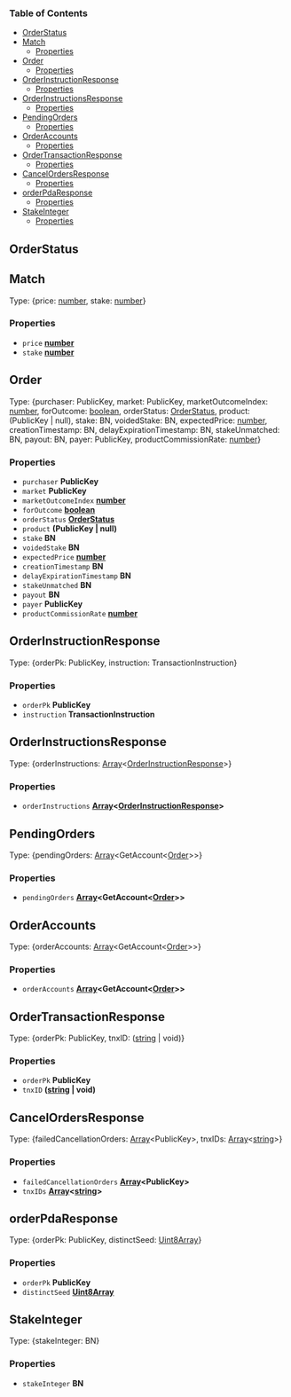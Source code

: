<!-- Generated by documentation.js. Update this documentation by updating the source code. -->

### Table of Contents

*   [OrderStatus][1]
*   [Match][2]
    *   [Properties][3]
*   [Order][4]
    *   [Properties][5]
*   [OrderInstructionResponse][6]
    *   [Properties][7]
*   [OrderInstructionsResponse][8]
    *   [Properties][9]
*   [PendingOrders][10]
    *   [Properties][11]
*   [OrderAccounts][12]
    *   [Properties][13]
*   [OrderTransactionResponse][14]
    *   [Properties][15]
*   [CancelOrdersResponse][16]
    *   [Properties][17]
*   [orderPdaResponse][18]
    *   [Properties][19]
*   [StakeInteger][20]
    *   [Properties][21]

## OrderStatus

## Match

Type: {price: [number][22], stake: [number][22]}

### Properties

*   `price` **[number][22]**&#x20;
*   `stake` **[number][22]**&#x20;

## Order

Type: {purchaser: PublicKey, market: PublicKey, marketOutcomeIndex: [number][22], forOutcome: [boolean][23], orderStatus: [OrderStatus][1], product: (PublicKey | null), stake: BN, voidedStake: BN, expectedPrice: [number][22], creationTimestamp: BN, delayExpirationTimestamp: BN, stakeUnmatched: BN, payout: BN, payer: PublicKey, productCommissionRate: [number][22]}

### Properties

*   `purchaser` **PublicKey**&#x20;
*   `market` **PublicKey**&#x20;
*   `marketOutcomeIndex` **[number][22]**&#x20;
*   `forOutcome` **[boolean][23]**&#x20;
*   `orderStatus` **[OrderStatus][1]**&#x20;
*   `product` **(PublicKey | null)**&#x20;
*   `stake` **BN**&#x20;
*   `voidedStake` **BN**&#x20;
*   `expectedPrice` **[number][22]**&#x20;
*   `creationTimestamp` **BN**&#x20;
*   `delayExpirationTimestamp` **BN**&#x20;
*   `stakeUnmatched` **BN**&#x20;
*   `payout` **BN**&#x20;
*   `payer` **PublicKey**&#x20;
*   `productCommissionRate` **[number][22]**&#x20;

## OrderInstructionResponse

Type: {orderPk: PublicKey, instruction: TransactionInstruction}

### Properties

*   `orderPk` **PublicKey**&#x20;
*   `instruction` **TransactionInstruction**&#x20;

## OrderInstructionsResponse

Type: {orderInstructions: [Array][24]<[OrderInstructionResponse][6]>}

### Properties

*   `orderInstructions` **[Array][24]<[OrderInstructionResponse][6]>**&#x20;

## PendingOrders

Type: {pendingOrders: [Array][24]\<GetAccount<[Order][4]>>}

### Properties

*   `pendingOrders` **[Array][24]\<GetAccount<[Order][4]>>**&#x20;

## OrderAccounts

Type: {orderAccounts: [Array][24]\<GetAccount<[Order][4]>>}

### Properties

*   `orderAccounts` **[Array][24]\<GetAccount<[Order][4]>>**&#x20;

## OrderTransactionResponse

Type: {orderPk: PublicKey, tnxID: ([string][25] | void)}

### Properties

*   `orderPk` **PublicKey**&#x20;
*   `tnxID` **([string][25] | void)**&#x20;

## CancelOrdersResponse

Type: {failedCancellationOrders: [Array][24]\<PublicKey>, tnxIDs: [Array][24]<[string][25]>}

### Properties

*   `failedCancellationOrders` **[Array][24]\<PublicKey>**&#x20;
*   `tnxIDs` **[Array][24]<[string][25]>**&#x20;

## orderPdaResponse

Type: {orderPk: PublicKey, distinctSeed: [Uint8Array][26]}

### Properties

*   `orderPk` **PublicKey**&#x20;
*   `distinctSeed` **[Uint8Array][26]**&#x20;

## StakeInteger

Type: {stakeInteger: BN}

### Properties

*   `stakeInteger` **BN**&#x20;

[1]: #orderstatus

[2]: #match

[3]: #properties

[4]: #order

[5]: #properties-1

[6]: #orderinstructionresponse

[7]: #properties-2

[8]: #orderinstructionsresponse

[9]: #properties-3

[10]: #pendingorders

[11]: #properties-4

[12]: #orderaccounts

[13]: #properties-5

[14]: #ordertransactionresponse

[15]: #properties-6

[16]: #cancelordersresponse

[17]: #properties-7

[18]: #orderpdaresponse

[19]: #properties-8

[20]: #stakeinteger

[21]: #properties-9

[22]: https://developer.mozilla.org/docs/Web/JavaScript/Reference/Global_Objects/Number

[23]: https://developer.mozilla.org/docs/Web/JavaScript/Reference/Global_Objects/Boolean

[24]: https://developer.mozilla.org/docs/Web/JavaScript/Reference/Global_Objects/Array

[25]: https://developer.mozilla.org/docs/Web/JavaScript/Reference/Global_Objects/String

[26]: https://developer.mozilla.org/docs/Web/JavaScript/Reference/Global_Objects/Uint8Array
